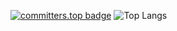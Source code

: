 [![committers.top badge](https://user-badge.committers.top/latvia/Edgars-Skrabins.svg)](https://committers.top/latvia/Edgars-Skrabins)
![Top Langs](https://github-readme-stats.vercel.app/api/top-langs/?username=anuraghazra&hide_progress=true)
